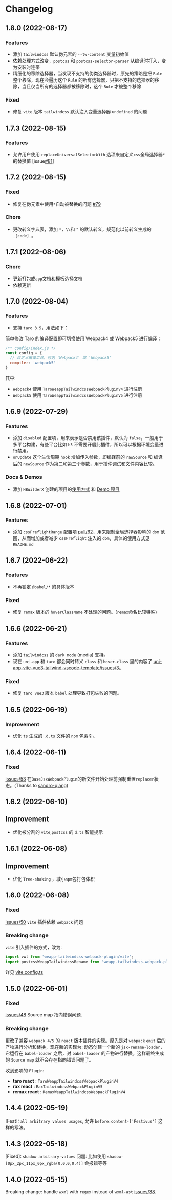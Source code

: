 # Changelog

## 1.8.0 (2022-08-17)

### Features

- 添加 `tailwindcss` 默认伪元素的 `--tw-content` 变量初始值
- 依赖处理方式改变，`postcss` 和 `postcss-selector-parser` 从编译时打入，变为安装时连带
- 精细化的移除选择器，当发现不支持的伪类选择器时，原先的策略是把 `Rule` 整个移除，现在会遍历这个 `Rule` 的所有选择器，只把不支持的选择器的移除，当且仅当所有的选择器都被移除时，这个 `Rule` 才被整个移除

### Fixed

- 修复 `vite` 版本 `tailwindcss` 默认注入变量选择器 `undefined` 的问题

## 1.7.3 (2022-08-15)

### Features

- 允许用户使用 `replaceUniversalSelectorWith` 选项来自定义`css`全局选择器`*`的替换值 [issue[#81](https://github.com/sonofmagic/weapp-tailwindcss-webpack-plugin/issues/81)]

## 1.7.2 (2022-08-15)

### Fixed

- 修复在伪元素中使用`*`自动被替换的问题 [#79](https://github.com/sonofmagic/weapp-tailwindcss-webpack-plugin/issues/79)

### Chore

- 更改转义字典表，添加 `*`，`\\`和 `"` 的默认转义，规范化以前转义生成的`_[code]_`。

## 1.7.1 (2022-08-06)

### Chore

- 更新打包成`app`文档和模板选择文档
- 依赖更新

## 1.7.0 (2022-08-04)

### Features

- 支持 `taro 3.5`，用法如下：

简单修改 Taro 的编译配置即可切换使用 Webpack4 或 Webpack5 进行编译：

```js
/** config/index.js */
const config = {
  // 自定义编译工具，可选 'Webpack4' 或 'Webpack5'
  compiler: 'webpack5'
}
```

其中:

- `Webpack4` 使用 `TaroWeappTailwindcssWebpackPluginV4` 进行注册
- `Webpack5` 使用 `TaroWeappTailwindcssWebpackPluginV5` 进行注册

## 1.6.9 (2022-07-29)

### Features

- 添加 `disabled` 配置项，用来表示是否禁用该插件，默认为 `false`，一般用于多平台构建，有些平台比如 `h5` 不需要开启此插件，所以可以根据环境变量进行禁用。  
- `onUpdate` 这个生命周期 `hook` 增加传入参数，即编译前的 `rawSource` 和 编译后的 `newSource` 作为第二和第三个参数，用于插件调试和文件内容比较。

### Docs & Demos

- 添加 `HBuilderX` 创建的项目的[使用方式](https://github.com/sonofmagic/uni-app-vue2-tailwind-hbuilder-template#readme) 和 [Demo 项目](https://github.com/sonofmagic/uni-app-vue2-tailwind-hbuilder-template)

## 1.6.8 (2022-07-01)

### Features

- 添加 `cssPreflightRange` 配置项 [pull/62](https://github.com/sonofmagic/weapp-tailwindcss-webpack-plugin/pull/62)，用来限制全局选择器影响的 `dom` 范围，从而增加或者减少  `cssPreflight` 注入的 `dom`，具体的使用方式见 `README.md`

## 1.6.7 (2022-06-22)

### Features

- 不再锁定 `@babel/*` 的具体版本

### Fixed

- 修复 `remax` 版本的 `hoverClassName` 不处理的问题。(`remax`命名比较特殊)

## 1.6.6 (2022-06-21)

### Features

- 添加 `tailwindcss` 的 `dark mode` (media) 支持。
- 现在 `uni-app` 和 `taro` 都会同时转义 `class` 和 `hover-class` 里的内容了 [uni-app-vite-vue3-tailwind-vscode-template/issues/3](https://github.com/sonofmagic/uni-app-vite-vue3-tailwind-vscode-template/issues/3)。

### Fixed

- 修复 `taro vue3` 版本 `babel` 处理导致打包失败的问题。

## 1.6.5 (2022-06-19)

### Improvement

- 优化 `ts` 生成的 `.d.ts` 文件的 `npm` 包索引。

## 1.6.4 (2022-06-11)

### Fixed

[issues/53](https://github.com/sonofmagic/weapp-tailwindcss-webpack-plugin/issues/53) 在`BaseJsxWebpackPlugin`的新文件开始处理前强制重置`replacer`状态。(Thanks to [sandro-qiang](https://github.com/sandro-qiang))

## 1.6.2 (2022-06-10)

## Improvement

- 优化被分割的 `vite`,`postcss` 的 `d.ts` 智能提示

## 1.6.1 (2022-06-08)

## Improvement

- 优化 `Tree-shaking` ，减小`npm`包打包体积

## 1.6.0 (2022-06-08)

### Fixed

[issues/50](https://github.com/sonofmagic/weapp-tailwindcss-webpack-plugin/issues/50) `vite` 插件依赖 `webpack` 问题

### Breaking change

`vite` 引入插件的方式，改为:

```js
import vwt from 'weapp-tailwindcss-webpack-plugin/vite';
import postcssWeappTailwindcssRename from 'weapp-tailwindcss-webpack-plugin/postcss';
```

详见 [vite.config.ts](https://github.com/sonofmagic/weapp-tailwindcss-webpack-plugin/blob/main/demo/uni-app-vue3-vite/vite.config.ts)

## 1.5.0 (2022-06-01)

### Fixed

[issues/48](https://github.com/sonofmagic/weapp-tailwindcss-webpack-plugin/issues/48) Source map 指向错误问题.

### Breaking change

更改了兼容 `webpack 4/5` 的 `react` 版本插件的实现。原先是对 `webpack` `emit` 后的产物进行分析和替换，现在新的实现为: 动态创建一个新的 `jsx-rename-loader`，它运行在 `babel-loader` 之后，对 `babel-loader` 的产物进行替换。这样最终生成的 `Source map` 就不会存在指向错误问题了。

收到影响的 `Plugin`:

- **taro react** : `TaroWeappTailwindcssWebpackPluginV4`
- **rax react** : `RaxTailwindcssWebpackPluginV5`
- **remax react** : `RemaxWeappTailwindcssWebpackPluginV4`

## 1.4.4 (2022-05-19)

[Feat]: `all arbitrary values usages`, 允许 `before:content-['Festivus']` 这样的写法。

## 1.4.3 (2022-05-18)

[Fixed]: `shadow arbitrary-values` 问题: 比如使用 `shadow-[0px_2px_11px_0px_rgba(0,0,0,0.4)]` 会报错等等

## 1.4.0 (2022-05-15)

Breaking change: handle `wxml` with `regex` instead of `wxml-ast` [issues/38](https://github.com/sonofmagic/weapp-tailwindcss-webpack-plugin/issues/38).
